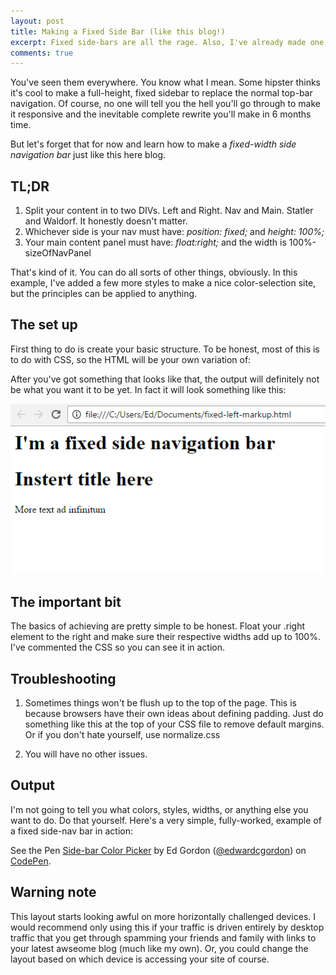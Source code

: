 ```yaml
---
layout: post
title: Making a Fixed Side Bar (like this blog!)
excerpt: Fixed side-bars are all the rage. Also, I've already made one for this blog so I can reuse code. Double winning.
comments: true
---
```


You've seen them everywhere. You know what I mean. Some hipster thinks it's cool to make a full-height, fixed sidebar to replace the normal top-bar navigation. Of course, no one will tell you the hell you'll go through to make it responsive and the inevitable complete rewrite you'll make in 6 months time.

But let's forget that for now and learn how to make a *fixed-width side navigation bar* just like this here blog.

## TL;DR

1. Split your content in to two DIVs. Left and Right. Nav and Main. Statler and Waldorf. It honestly doesn't matter.
2. Whichever side is your nav must have: _position: fixed;_ and _height: 100%;_
3. Your main content panel must have: _float:right;_ and the width is 100%-sizeOfNavPanel

That's kind of it. You can do all sorts of other things, obviously. In this example, I've added a few more styles to make a nice color-selection site, but the principles can be applied to anything.

## The set up
First thing to do is create your basic structure. To be honest, most of this is to do with CSS, so the HTML will be your own variation of:
<script src="https://gist.github.com/edwardcgordon/99692d732c0a7280fa58ee6a3f9af1d5.js"></script>
After you've got something that looks like that, the output will definitely not be what you want it to be yet. In fact it will look something like this:

![simple-button](/images/html-output.png)

## The important bit
The basics of achieving are pretty simple to be honest. Float your .right element to the right and make sure their respective widths add up to 100%. I've commented the CSS so you can see it in action. 

<script src="https://gist.github.com/edwardcgordon/fa3bad85e5b70d5a9c09741b7cef0d13.js"></script>

## Troubleshooting
1. Sometimes things won't be flush up to the top of the page. This is because browsers have their own ideas about defining padding. Just do something like this at the top of your CSS file to remove default margins. Or if you don't hate yourself, use normalize.css
<script src="https://gist.github.com/edwardcgordon/8847d7cff62ba3d5528ab4810f24ada9.js"></script>
2. You will have no other issues.

## Output
I'm not going to tell you what colors, styles, widths, or anything else you want to do. Do that yourself. Here's a very simple, fully-worked, example of a fixed side-nav bar in action:

<p data-height="552" data-theme-id="dark" data-slug-hash="woLVwG" data-default-tab="result" data-user="edwardcgordon" data-embed-version="2" data-pen-title="Side-bar Color Picker" class="codepen">See the Pen <a href="http://codepen.io/edwardcgordon/pen/woLVwG/">Side-bar Color Picker</a> by Ed Gordon (<a href="http://codepen.io/edwardcgordon">@edwardcgordon</a>) on <a href="http://codepen.io">CodePen</a>.</p>
<script async src="https://production-assets.codepen.io/assets/embed/ei.js"></script>

## Warning note
This layout starts looking awful on more horizontally challenged devices. I would recommend only using this if your traffic is driven entirely by desktop traffic that you get through spamming your friends and family with links to your latest awseome blog (much like my own). Or, you could change the layout based on which device is accessing your site of course.